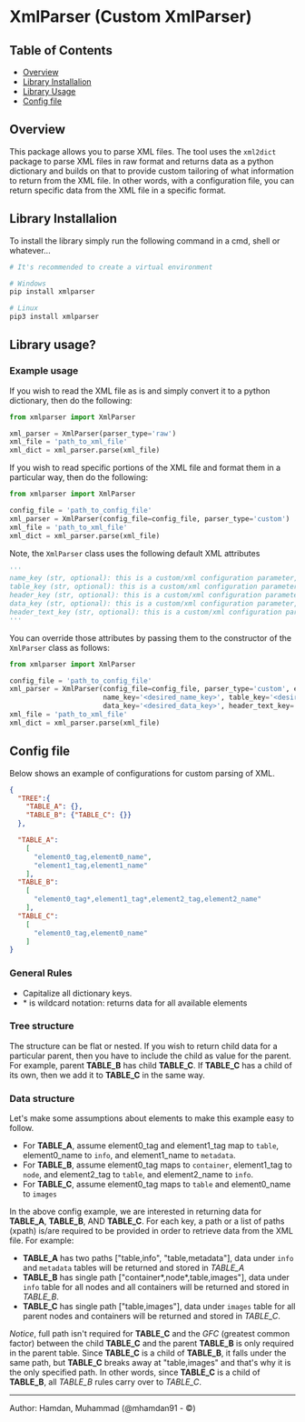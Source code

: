 XmlParser (Custom XmlParser)
==============================
## Table of Contents

 * [Overview](#overview)
 * [Library Installalion](#library-installalion)
 * [Library Usage](#library-usage)
 * [Config file](#config-file)


## Overview
This package allows you to parse XML files. The tool uses the `xml2dict` package to parse XML files in raw format and returns data as a python dictionary and builds on that to provide custom tailoring of what information to return from the XML file. In other words, with a configuration file, you can return specific data from the XML file in a specific format.

## Library Installalion
To install the library simply run the following command in a cmd, shell or whatever...

```bash
# It's recommended to create a virtual environment

# Windows
pip install xmlparser

# Linux
pip3 install xmlparser
```

## Library usage?

### Example usage
If you wish to read the XML file as is and simply convert it to a python dictionary, then do the following:
```python
from xmlparser import XmlParser

xml_parser = XmlParser(parser_type='raw')
xml_file = 'path_to_xml_file'
xml_dict = xml_parser.parse(xml_file)
```

If you wish to read specific portions of the XML file and format them in a particular way, then do the following:
```python
from xmlparser import XmlParser

config_file = 'path_to_config_file'
xml_parser = XmlParser(config_file=config_file, parser_type='custom')
xml_file = 'path_to_xml_file'
xml_dict = xml_parser.parse(xml_file)
```

Note, the `XmlParser` class uses the following default XML attributes

```python
'''
name_key (str, optional): this is a custom/xml configuration parameter, and it is the name of primary tag. Defaults to "@name".
table_key (str, optional): this is a custom/xml configuration parameter, and it is the table identifier. Defaults to "th".
header_key (str, optional): this is a custom/xml configuration parameter, and it is the header identifier. Defaults to 'header'.
data_key (str, optional): this is a custom/xml configuration parameter, and it is the data identifier. Defaults to "rows".
header_text_key (str, optional): this is a custom/xml configuration parameter, and it is the table's key identifier. Defaults to "#text".
'''
```

You can override those attributes by passing them to the constructor of the `XmlParser` class as follows:

```python
from xmlparser import XmlParser

config_file = 'path_to_config_file'
xml_parser = XmlParser(config_file=config_file, parser_type='custom', encoding='utf-8',
                       name_key='<desired_name_key>', table_key='<desired_table_key>', header_key='<desired_header_keyr>',
                       data_key='<desired_data_key>', header_text_key='<desired_header_text_key>')
xml_file = 'path_to_xml_file'
xml_dict = xml_parser.parse(xml_file)
```

## Config file

Below shows an example of configurations for custom parsing of XML.

```json
{
  "TREE":{
    "TABLE_A": {},
    "TABLE_B": {"TABLE_C": {}}
  },

  "TABLE_A":
    [
      "element0_tag,element0_name",
      "element1_tag,element1_name"
    ],
  "TABLE_B":
    [
      "element0_tag*,element1_tag*,element2_tag,element2_name"
    ],
  "TABLE_C":
    [
      "element0_tag,element0_name"
    ]
}

```

### General Rules
- Capitalize all dictionary keys.
- \* is wildcard notation: returns data for all available elements

### Tree structure
The structure can be flat or nested. If you wish to return child data for a particular parent, then you have to include the child as value for the parent. For example, parent **TABLE_B** has child **TABLE_C**. If **TABLE_C** has a child of its own, then we add it to **TABLE_C** in the same way.

### Data structure
Let's make some assumptions about elements to make this example easy to follow.
- For **TABLE_A**, assume element0_tag and element1_tag map to `table`, element0_name to `info`, and element1_name to `metadata`.
- For **TABLE_B**, assume element0_tag maps to `container`, element1_tag to `node`, and element2_tag to `table`, and element2_name to `info`.
- For **TABLE_C**, assume element0_tag maps to `table` and element0_name to `images`

In the above config example, we are interested in returning data for **TABLE_A**, **TABLE_B**, AND **TABLE_C**.
For each key, a path or a list of paths (xpath) is/are required to be provided in order to retrieve data from the XML file. For example:
- **TABLE_A** has two paths ["table,info", "table,metadata"], data under `info` and `metadata` tables will be returned and stored in *TABLE_A*
- **TABLE_B** has single path ["container*,node*,table,images"], data under `info` table for all nodes and all containers will be returned and stored in *TABLE_B*.
- **TABLE_C** has single path ["table,images"], data under `images` table for all parent nodes and containers will be returned and stored in *TABLE_C*. 

*Notice*, full path isn't required for **TABLE_C** and the *GFC* (greatest common factor) between the child **TABLE_C** and the parent **TABLE_B** is only required in the parent table. Since **TABLE_C** is a child of **TABLE_B**, it falls under the same path, but **TABLE_C** breaks away at "table,images" and that's why it is the only specified path. In other words, since **TABLE_C** is a child of **TABLE_B**, all *TABLE_B* rules carry over to *TABLE_C*. 

----------------------------------------
Author: Hamdan, Muhammad (@mhamdan91 - ©)
